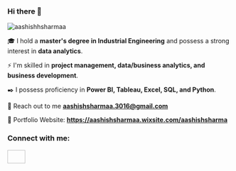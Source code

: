 ### Hi there 👋

<p align="left"> <img src="https://komarev.com/ghpvc/?username=aashishhsharmaa&label=Profile%20views&color=0e75b6&style=flat" alt="aashishhsharmaa" /> </p>

🎓 I hold a **master's degree in Industrial Engineering** and possess a strong interest in **data analytics**.

⚡ I'm skilled in **project management, data/business analytics, and business development**.

✒️ I possess proficiency in **Power BI, Tableau, Excel, SQL, and Python**.

📧 Reach out to me **aashishsharmaa.3016@gmail.com**

📎 Portfolio Website: **https://aashishsharmaa.wixsite.com/aashishsharma**

### Connect with me: 

<p align="left">
<a href="www.linkedin.com/in/aashishsharma30" target="blank"><img align="center" height="30" width="40" />

<!-- 
**AashishhSharmaa/AashishhSharmaa** is a ✨ _special_ ✨ repository because its `README.md` (this file) appears on your GitHub profile.

Here are some ideas to get you started:

- 🔭 I hold a master's degree in Industrial Engineering and possess a strong interest in data analytics.
- 🌱 I’m currently learning ...
- 👯 I’m looking to collaborate on ...
- 🤔 I’m looking for help with ...
- 💬 Ask me about ...
- 📫 How to reach me: ...
- 😄 Pronouns: ...
- ⚡ Fun fact: ...
-->
